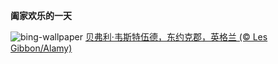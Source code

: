 
**阖家欢乐的一天**

![bing-wallpaper](https://www.bing.com/th?id=OHR.BeverleyWestwood_ZH-CN3729041588_1920x1080.jpg)
[贝弗利·韦斯特伍德，东约克郡，英格兰 (© Les Gibbon/Alamy)](https://www.bing.com/search?q=%E8%8A%82%E7%A4%BC%E6%97%A5&amp;form=hpcapt&amp;mkt=zh-cn)
  
